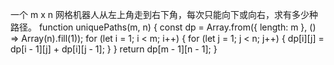 一个 m x n 网格机器人从左上角走到右下角，每次只能向下或向右，求有多少种路径。
function uniquePaths(m, n) {
const dp = Array.from({ length: m }, () => Array(n).fill(1));
for (let i = 1; i < m; i++) {
for (let j = 1; j < n; j++) {
dp[i][j] = dp[i - 1][j] + dp[i][j - 1];
}
}
return dp[m - 1][n - 1];
}
